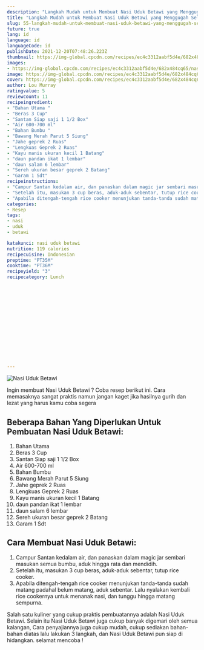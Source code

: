 ```yaml
---
description: "Langkah Mudah untuk Membuat Nasi Uduk Betawi yang Menggugah Selera"
title: "Langkah Mudah untuk Membuat Nasi Uduk Betawi yang Menggugah Selera"
slug: 55-langkah-mudah-untuk-membuat-nasi-uduk-betawi-yang-menggugah-selera
future: true
lang: id
language: id
languageCode: id
publishDate: 2021-12-20T07:48:26.223Z 
thumbnail: https://img-global.cpcdn.com/recipes/ec4c3312aabf5d4e/682x484cq65/nasi-uduk-betawi-foto-resep-utama.png
images:
- https://img-global.cpcdn.com/recipes/ec4c3312aabf5d4e/682x484cq65/nasi-uduk-betawi-foto-resep-utama.png
image: https://img-global.cpcdn.com/recipes/ec4c3312aabf5d4e/682x484cq65/nasi-uduk-betawi-foto-resep-utama.png
cover: https://img-global.cpcdn.com/recipes/ec4c3312aabf5d4e/682x484cq65/nasi-uduk-betawi-foto-resep-utama.png
author: Lou Murray
ratingvalue: 5
reviewcount: 11
recipeingredient:
- "Bahan Utama "
- "Beras 3 Cup"
- "Santan Siap saji 1 1/2 Box"
- "Air 600-700 ml"
- "Bahan Bumbu "
- "Bawang Merah Parut 5 Siung"
- "Jahe geprek 2 Ruas"
- "Lengkuas Geprek 2 Ruas"
- "Kayu manis ukuran kecil 1 Batang"
- "daun pandan ikat 1 lembar"
- "daun salam 6 lembar"
- "Sereh ukuran besar geprek 2 Batang"
- "Garam 1 Sdt"
recipeinstructions:
- "Campur Santan kedalam air, dan panaskan dalam magic jar sembari masukan semua bumbu, aduk hingga rata dan mendidih."
- "Setelah itu, masukan 3 cup beras, aduk-aduk sebentar, tutup rice cooker."
- "Apabila ditengah-tengah rice cooker menunjukan tanda-tanda sudah matang padahal belum matang, aduk sebentar. Lalu nyalakan kembali rice cookernya untuk menanak nasi, dan tunggu hingga matang sempurna."
categories:
- Resep
tags:
- nasi
- uduk
- betawi

katakunci: nasi uduk betawi 
nutrition: 119 calories
recipecuisine: Indonesian
preptime: "PT35M"
cooktime: "PT36M"
recipeyield: "3"
recipecategory: Lunch


     
    
    
    
    
    
    
    
    
    
    
      
    
---
```



![Nasi Uduk Betawi](https://img-global.cpcdn.com/recipes/ec4c3312aabf5d4e/682x484cq65/nasi-uduk-betawi-foto-resep-utama.png)

Ingin membuat Nasi Uduk Betawi ? Coba resep berikut ini. Cara memasaknya sangat praktis namun jangan kaget jika hasilnya gurih dan lezat yang harus kamu coba segera

<!--inarticleads1-->

## Beberapa Bahan Yang Diperlukan Untuk Pembuatan Nasi Uduk Betawi:

1. Bahan Utama 
1. Beras 3 Cup
1. Santan Siap saji 1 1/2 Box
1. Air 600-700 ml
1. Bahan Bumbu 
1. Bawang Merah Parut 5 Siung
1. Jahe geprek 2 Ruas
1. Lengkuas Geprek 2 Ruas
1. Kayu manis ukuran kecil 1 Batang
1. daun pandan ikat 1 lembar
1. daun salam 6 lembar
1. Sereh ukuran besar geprek 2 Batang
1. Garam 1 Sdt



<!--inarticleads2-->

## Cara Membuat Nasi Uduk Betawi:

1. Campur Santan kedalam air, dan panaskan dalam magic jar sembari masukan semua bumbu, aduk hingga rata dan mendidih.
1. Setelah itu, masukan 3 cup beras, aduk-aduk sebentar, tutup rice cooker.
1. Apabila ditengah-tengah rice cooker menunjukan tanda-tanda sudah matang padahal belum matang, aduk sebentar. Lalu nyalakan kembali rice cookernya untuk menanak nasi, dan tunggu hingga matang sempurna.




Salah satu kuliner yang cukup praktis pembuatannya adalah  Nasi Uduk Betawi. Selain itu  Nasi Uduk Betawi  juga cukup banyak digemari oleh semua kalangan, Cara penyajiannya juga cukup mudah, cukup sediakan bahan-bahan diatas lalu lakukan 3 langkah, dan  Nasi Uduk Betawi  pun siap di hidangkan. selamat mencoba !
